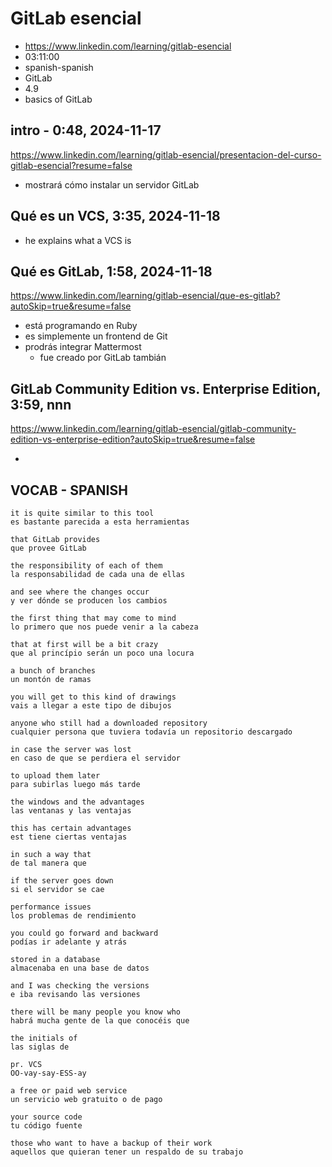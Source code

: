 # GitLab esencial

- https://www.linkedin.com/learning/gitlab-esencial
- 03:11:00
- spanish-spanish
- GitLab
- 4.9
- basics of GitLab

## intro - 0:48, 2024-11-17

https://www.linkedin.com/learning/gitlab-esencial/presentacion-del-curso-gitlab-esencial?resume=false

- mostrará cómo instalar un servidor GitLab

## Qué es un VCS, 3:35, 2024-11-18

- he explains what a VCS is

## Qué es GitLab, 1:58, 2024-11-18

https://www.linkedin.com/learning/gitlab-esencial/que-es-gitlab?autoSkip=true&resume=false

- está programando en Ruby
- es simplemente un frontend de Git
- prodrás integrar Mattermost
  - fue creado por GitLab tambián

## GitLab Community Edition vs. Enterprise Edition, 3:59, nnn

https://www.linkedin.com/learning/gitlab-esencial/gitlab-community-edition-vs-enterprise-edition?autoSkip=true&resume=false

-

## VOCAB - SPANISH

```
it is quite similar to this tool
es bastante parecida a esta herramientas

that GitLab provides
que provee GitLab

the responsibility of each of them
la responsabilidad de cada una de ellas

and see where the changes occur
y ver dónde se producen los cambios

the first thing that may come to mind
lo primero que nos puede venir a la cabeza

that at first will be a bit crazy
que al princípio serán un poco una locura

a bunch of branches
un montón de ramas

you will get to this kind of drawings
vais a llegar a este tipo de dibujos

anyone who still had a downloaded repository
cualquier persona que tuviera todavía un repositorio descargado

in case the server was lost
en caso de que se perdiera el servidor

to upload them later
para subirlas luego más tarde

the windows and the advantages
las ventanas y las ventajas

this has certain advantages
est tiene ciertas ventajas

in such a way that
de tal manera que

if the server goes down
si el servidor se cae

performance issues
los problemas de rendimiento

you could go forward and backward
podías ir adelante y atrás

stored in a database
almacenaba en una base de datos

and I was checking the versions
e iba revisando las versiones

there will be many people you know who
habrá mucha gente de la que conocéis que

the initials of
las siglas de

pr. VCS
OO-vay-say-ESS-ay

a free or paid web service
un servicio web gratuito o de pago

your source code
tu código fuente

those who want to have a backup of their work
aquellos que quieran tener un respaldo de su trabajo

```
